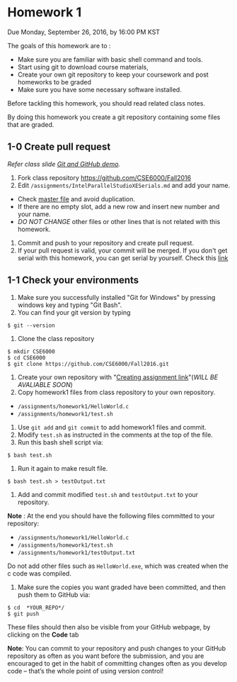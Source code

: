 # Homework 1
Due Monday, September 26, 2016, by 16:00 PM KST

The goals of this homework are to :
- Make sure you are familiar with basic shell command and tools.
- Start using git to download course materials,
- Create your own git repository to keep your coursework and post homeworks to be graded
- Make sure you have some necessary software installed.

Before tackling this homework, you should read related class notes.

By doing this homework you create a git repository containing some files that are graded.

## 1-0 Create pull request
*Refer class slide [Git and GitHub demo](slides/ec_siip_03.pdf).*
 1. Fork class repository https://github.com/CSE6000/Fall2016
 1. Edit `/assignments/IntelParallelStudioXESerials.md` and add your name.
  * Check [master file](https://github.com/CSE6000/Fall2016/blob/master/assignments/IntelParallelStudioXESerials.md) and avoid duplication.
  * If there are no empty slot, add a new row and insert new number and your name.
  * *DO NOT CHANGE* other files or other lines that is not related with this homework.
 1. Commit and push to your repository and create pull request.
 1. If your pull request is valid, your commit will be merged.
If you don't get serial with this homework, you can get serial by yourself. Check this [link](https://software.intel.com/en-us/qualify-for-free-software/student)


## 1-1 Check your environments
 1. Make sure you successfully installed "Git for Windows" by pressing windows key and typing "Git Bash".
 1. You can find your git version by typing

 ```
 $ git --version
 ```

 1. Clone the class repository

 ```
 $ mkdir CSE6000
 $ cd CSE6000
 $ git clone https://github.com/CSE6000/Fall2016.git
 ```

 1. Create your own repository with "[Creating assignment link]()"(*WILL BE AVALIABLE SOON*)
 1. Copy homework1 files from class repository to your own repository.
  * `/assignments/homework1/HelloWorld.c`
  * `/assignments/homework1/test.sh`
 1. Use `git add` and `git commit` to add homework1 files and commit.
 1. Modify `test.sh` as instructed in the comments at the top of the file.
 1. Run this bash shell script via:

 ```
 $ bash test.sh
 ```

 1. Run it again to make result file.

 ```
 $ bash test.sh > testOutput.txt
 ```
 1. Add and commit modified `test.sh` and `testOutput.txt` to your repository.

 **Note** : At the end you should have the following files committed to your repository:
  * `/assignments/homework1/HelloWorld.c`
  * `/assignments/homework1/test.sh`
  * `/assignments/homework1/testOutput.txt`

 Do not add other files such as `HelloWorld.exe`, which was created when the c code was compiled.

 1. Make sure the copies you want graded have been committed, and then push them to GitHub via:

 ```
 $ cd  *YOUR_REPO*/
 $ git push
 ```
 These files should then also be visible from your GitHub webpage, by clicking on the **Code** tab

**Note**: You can commit to your repository and push changes to your GitHub repository as often as you want before the submission, and you are encouraged to get in the habit of committing changes often as you develop code – that’s the whole point of using version control!

